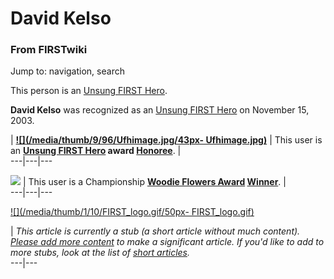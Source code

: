 # David Kelso

### From FIRSTwiki

Jump to: navigation, search

This person is an [Unsung FIRST Hero](/index.php/Unsung_FIRST_Hero "Unsung
FIRST Hero" ).

  
**David Kelso** was recognized as an [Unsung FIRST Hero](/index.php/Unsung_FIRST_Hero "Unsung FIRST Hero" ) on November 15, 2003. 

|  **[![](/media/thumb/9/96/Ufhimage.jpg/43px-
Ufhimage.jpg)](/index.php/Image:Ufhimage.jpg "" )** | This user is an
**[Unsung FIRST Hero](/index.php/Unsung_FIRST_Hero "Unsung FIRST Hero" ) award
[Honoree](/index.php/Category:Unsung_FIRST_Heroes "Category:Unsung FIRST
Heroes" )**. |  
---|---|---  
  
**[![](/media/thumb/e/e1/Wfaimage.jpg/43px-Wfaimage.jpg)](/index.php/Image:Wfaimage.jpg "" )** | This user is a Championship **[Woodie Flowers Award](/index.php/Woodie_Flowers_Award "Woodie Flowers Award" ) [Winner](/index.php/Category:Woodie_Flowers_Award_recipients "Category:Woodie Flowers Award recipients" )**. |   
---|---|---  
  
  

  

  

  

  

  

  

[![](/media/thumb/1/10/FIRST_logo.gif/50px-
FIRST_logo.gif)](/index.php/Image:FIRST_logo.gif "" )

|  _This article is currently a stub (a short article without much content).
[Please add more
content](http://www.firstwiki.net/index.php?title=David_Kelso&action=edit
"http://www.firstwiki.net/index.php?title=David_Kelso&action=edit" ) to make a
significant article. If you'd like to add to more stubs, look at the list of
[short articles](/index.php/Special:Shortpages "Special:Shortpages" )._  
---|---  
  
